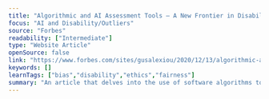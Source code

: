 ```yaml
---
title: "Algorithmic and AI Assessment Tools — A New Frontier in Disability Discrimination"
focus: "AI and Disability/Outliers"
source: "Forbes"
readability: ["Intermediate"]
type: "Website Article"
openSource: false
link: "https://www.forbes.com/sites/gusalexiou/2020/12/13/algorithmic-and-ai-assessment-tools---a-new-frontier-in-disability-discrimination/"
keywords: []
learnTags: ["bias","disability","ethics","fairness"]
summary: "An article that delves into the use of software algorithms to assist in organizational decision-making and their potential negative impact on minority populations. "
---
```

